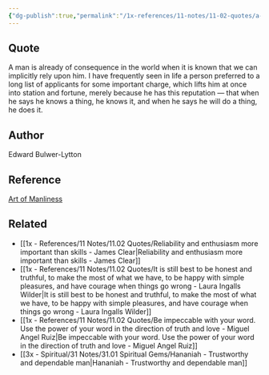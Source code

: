 ```yaml
---
{"dg-publish":true,"permalink":"/1x-references/11-notes/11-02-quotes/a-man-is-already-of-consequence-in-the-world-when-it-is-known-that-we-can-implicitly-rely-upon-him-edward-bulwer-lytton/","title":"A man is already of consequence in the world when it is known that we can implicitly rely upon him - Edward Bulwer-Lytton","created":"2024-07-27T08:00:03.253+03:00","updated":"2024-07-28T18:20:11.811+03:00"}
---
```



## Quote
A man is already of consequence in the world when it is known that we can implicitly rely upon him. I have frequently seen in life a person preferred to a long list of applicants for some important charge, which lifts him at once into station and fortune, merely because he has this reputation — that when he says he knows a thing, he knows it, and when he says he will do a thing, he does it. 

## Author
Edward Bulwer-Lytton

## Reference
[Art of Manliness](https://www.artofmanliness.com/odds-ends/odds-ends-july-26-2024/)

## Related
- [[1x - References/11 Notes/11.02 Quotes/Reliability and enthusiasm more important than skills - James Clear\|Reliability and enthusiasm more important than skills - James Clear]]
- [[1x - References/11 Notes/11.02 Quotes/It is still best to be honest and truthful, to make the most of what we have, to be happy with simple pleasures, and have courage when things go wrong - Laura Ingalls Wilder\|It is still best to be honest and truthful, to make the most of what we have, to be happy with simple pleasures, and have courage when things go wrong - Laura Ingalls Wilder]]
- [[1x - References/11 Notes/11.02 Quotes/Be impeccable with your word. Use the power of your word in the direction of truth and love - Miguel Angel Ruiz\|Be impeccable with your word. Use the power of your word in the direction of truth and love - Miguel Angel Ruiz]]
- [[3x - Spiritual/31 Notes/31.01 Spiritual Gems/Hananiah - Trustworthy and dependable man\|Hananiah - Trustworthy and dependable man]]